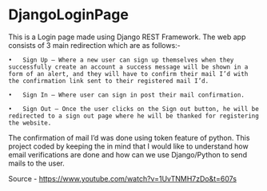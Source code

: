 # DjangoLoginPage
This is a Login page made using Django REST Framework. The web app consists of 3 main redirection which are as follows:-

    •	Sign Up – Where a new user can sign up themselves when they successfully create an account a success message will be shown in a form of an alert, and they will have to confirm their mail I’d with the confirmation link sent to their registered mail I’d. 
    
    •	Sign In – Where user can sign in post their mail confirmation. 
    
    •	Sign Out – Once the user clicks on the Sign out button, he will be redirected to a sign out page where he will be thanked for registering the website. 

The confirmation of mail I’d was done using token feature of python. This project coded by keeping the in mind that I would like to understand how email verifications are done and how can we use Django/Python to send mails to the user. 

Source - https://www.youtube.com/watch?v=1UvTNMH7zDo&t=607s
